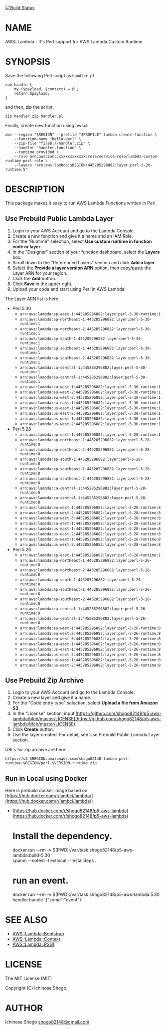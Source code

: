 [![Build Status](https://travis-ci.com/shogo82148/p5-aws-lambda.svg?branch=master)](https://travis-ci.com/shogo82148/p5-aws-lambda)
# NAME

AWS::Lambda - It's Perl support for AWS Lambda Custom Runtime.

# SYNOPSIS

Save the following Perl script as `handler.pl`.

    sub handle {
        my ($payload, $context) = @_;
        return $payload;
    }

and then, zip the script.

    zip handler.zip handler.pl

Finally, create new function using awscli.

    aws --region "$REGION" --profile "$PROFILE" lambda create-function \
        --function-name "hello-perl" \
        --zip-file "fileb://handler.zip" \
        --handler "handler.function" \
        --runtime provided \
        --role arn:aws:iam::xxxxxxxxxxxx:role/service-role/lambda-custom-runtime-perl-role \
        --layers "arn:aws:lambda:$REGION:445285296882:layer:perl-5-28-runtime:5"

# DESCRIPTION

This package makes it easy to run AWS Lambda Functions written in Perl.

## Use Prebuild Public Lambda Layer

1. Login to your AWS Account and go to the Lambda Console.
2. Create a new function and give it a name and an IAM Role.
3. For the "Runtime" selection, select **Use custom runtime in function code or layer**.
4. In the "Designer" section of your function dashboard, select the **Layers** box.
5. Scroll down to the "Referenced Layers" section and click **Add a layer**.
6. Select the **Provide a layer version ARN** option, then copy/paste the Layer ARN for your region.
7. Click the **Add** button.
8. Click **Save** in the upper right.
9. Upload your code and start using Perl in AWS Lambda!

The Layer ARN list is here.

- Perl 5.30
    - `arn:aws:lambda:ap-east-1:445285296882:layer:perl-5-30-runtime:1`
    - `arn:aws:lambda:ap-northeast-1:445285296882:layer:perl-5-30-runtime:1`
    - `arn:aws:lambda:ap-northeast-2:445285296882:layer:perl-5-30-runtime:1`
    - `arn:aws:lambda:ap-south-1:445285296882:layer:perl-5-30-runtime:1`
    - `arn:aws:lambda:ap-southeast-1:445285296882:layer:perl-5-30-runtime:1`
    - `arn:aws:lambda:ap-southeast-2:445285296882:layer:perl-5-30-runtime:1`
    - `arn:aws:lambda:ca-central-1:445285296882:layer:perl-5-30-runtime:1`
    - `arn:aws:lambda:eu-central-1:445285296882:layer:perl-5-30-runtime:1`
    - `arn:aws:lambda:eu-west-1:445285296882:layer:perl-5-30-runtime:1`
    - `arn:aws:lambda:eu-west-2:445285296882:layer:perl-5-30-runtime:1`
    - `arn:aws:lambda:eu-west-3:445285296882:layer:perl-5-30-runtime:1`
    - `arn:aws:lambda:sa-east-1:445285296882:layer:perl-5-30-runtime:1`
    - `arn:aws:lambda:us-east-1:445285296882:layer:perl-5-30-runtime:1`
    - `arn:aws:lambda:us-east-2:445285296882:layer:perl-5-30-runtime:1`
    - `arn:aws:lambda:us-west-1:445285296882:layer:perl-5-30-runtime:1`
    - `arn:aws:lambda:us-west-2:445285296882:layer:perl-5-30-runtime:1`
- Perl 5.28
    - `arn:aws:lambda:ap-east-1:445285296882:layer:perl-5-28-runtime:1`
    - `arn:aws:lambda:ap-northeast-1:445285296882:layer:perl-5-28-runtime:8`
    - `arn:aws:lambda:ap-northeast-2:445285296882:layer:perl-5-28-runtime:8`
    - `arn:aws:lambda:ap-south-1:445285296882:layer:perl-5-28-runtime:8`
    - `arn:aws:lambda:ap-southeast-1:445285296882:layer:perl-5-28-runtime:8`
    - `arn:aws:lambda:ap-southeast-2:445285296882:layer:perl-5-28-runtime:8`
    - `arn:aws:lambda:ca-central-1:445285296882:layer:perl-5-28-runtime:8`
    - `arn:aws:lambda:eu-central-1:445285296882:layer:perl-5-28-runtime:8`
    - `arn:aws:lambda:eu-west-1:445285296882:layer:perl-5-28-runtime:8`
    - `arn:aws:lambda:eu-west-2:445285296882:layer:perl-5-28-runtime:8`
    - `arn:aws:lambda:eu-west-3:445285296882:layer:perl-5-28-runtime:8`
    - `arn:aws:lambda:sa-east-1:445285296882:layer:perl-5-28-runtime:8`
    - `arn:aws:lambda:us-east-1:445285296882:layer:perl-5-28-runtime:8`
    - `arn:aws:lambda:us-east-2:445285296882:layer:perl-5-28-runtime:8`
    - `arn:aws:lambda:us-west-1:445285296882:layer:perl-5-28-runtime:8`
    - `arn:aws:lambda:us-west-2:445285296882:layer:perl-5-28-runtime:8`
- Perl 5.26
    - `arn:aws:lambda:ap-east-1:445285296882:layer:perl-5-26-runtime:1`
    - `arn:aws:lambda:ap-northeast-1:445285296882:layer:perl-5-26-runtime:8`
    - `arn:aws:lambda:ap-northeast-2:445285296882:layer:perl-5-26-runtime:8`
    - `arn:aws:lambda:ap-south-1:445285296882:layer:perl-5-26-runtime:8`
    - `arn:aws:lambda:ap-southeast-1:445285296882:layer:perl-5-26-runtime:8`
    - `arn:aws:lambda:ap-southeast-2:445285296882:layer:perl-5-26-runtime:8`
    - `arn:aws:lambda:ca-central-1:445285296882:layer:perl-5-26-runtime:8`
    - `arn:aws:lambda:eu-central-1:445285296882:layer:perl-5-26-runtime:8`
    - `arn:aws:lambda:eu-west-1:445285296882:layer:perl-5-26-runtime:8`
    - `arn:aws:lambda:eu-west-2:445285296882:layer:perl-5-26-runtime:8`
    - `arn:aws:lambda:eu-west-3:445285296882:layer:perl-5-26-runtime:8`
    - `arn:aws:lambda:sa-east-1:445285296882:layer:perl-5-26-runtime:8`
    - `arn:aws:lambda:us-east-1:445285296882:layer:perl-5-26-runtime:8`
    - `arn:aws:lambda:us-east-2:445285296882:layer:perl-5-26-runtime:8`
    - `arn:aws:lambda:us-west-1:445285296882:layer:perl-5-26-runtime:8`
    - `arn:aws:lambda:us-west-2:445285296882:layer:perl-5-26-runtime:8`

## Use Prebuild Zip Archive

1. Login to your AWS Account and go to the Lambda Console.
2. Create a new layer and give it a name.
3. For the "Code entry type" selection, select **Upload a file from Amazon S3**.
4. In the "License" section, input [https://github.com/shogo82148/p5-aws-lambda/blob/master/LICENSE](https://github.com/shogo82148/p5-aws-lambda/blob/master/LICENSE).
5. Click **Create** button.
6. Use the layer created. For detail, see Use Prebuild Public Lambda Layer section.

URLs for Zip archive are here.

`https://s3-$REGION.amazonaws.com/shogo82148-lambda-perl-runtime-$REGION/perl-$VERSION-runtime.zip`

## Run in Local using Docker

Here is prebuild docker image based on [https://hub.docker.com/r/lambci/lambda/](https://hub.docker.com/r/lambci/lambda/)

- [https://hub.docker.com/r/shogo82148/p5-aws-lambda](https://hub.docker.com/r/shogo82148/p5-aws-lambda)

    # Install the dependency.
    docker run --rm -v $(PWD):/var/task shogo82148/p5-aws-lambda:build-5.30 \
        cpanm --notest -l extlocal --installdeps .

    # run an event.
    docker run --rm -v $(PWD):/var/task shogo82148/p5-aws-lambda:5.30 \
        handler.handle '{"some":"event"}'

# SEE ALSO

- [AWS::Lambda::Bootstrap](https://metacpan.org/pod/AWS::Lambda::Bootstrap)
- [AWS::Lambda::Context](https://metacpan.org/pod/AWS::Lambda::Context)
- [AWS::Lambda::PSGI](https://metacpan.org/pod/AWS::Lambda::PSGI)

# LICENSE

The MIT License (MIT)

Copyright (C) Ichinose Shogo.

# AUTHOR

Ichinose Shogo <shogo82148@gmail.com>
